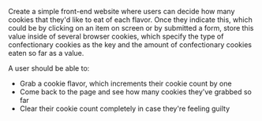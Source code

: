 Create a simple front-end website where users can decide how many cookies that they'd like to eat of each flavor. Once they indicate this, which could be by clicking on an item on screen or by submitted a form, store this value inside of several browser cookies, which specify the type of confectionary cookies as the key and the amount of confectionary cookies eaten so far as a value.

A user should be able to:

* Grab a cookie flavor, which increments their cookie count by one
* Come back to the page and see how many cookies they've grabbed so far
* Clear their cookie count completely in case they're feeling guilty